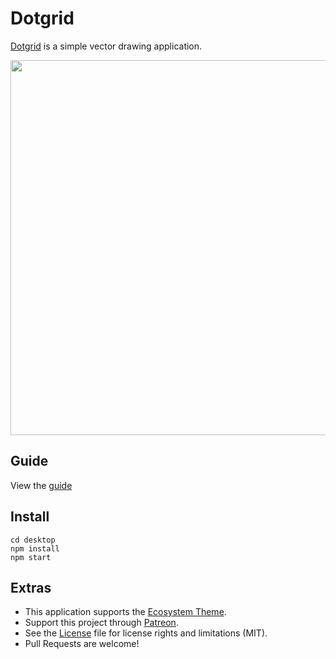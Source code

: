 # Dotgrid

[Dotgrid](http://wiki.xxiivv.com/dotgrid) is a simple vector drawing application. 

<img src='https://raw.githubusercontent.com/hundredrabbits/Dotgrid/master/PREVIEW.jpg' width="600"/>

## Guide

View the [guide](https://100r.co/blog.html#dotgrid)

## Install

```
cd desktop
npm install
npm start
```

## Extras

- This application supports the [Ecosystem Theme](https://github.com/hundredrabbits/Themes).
- Support this project through [Patreon](https://patreon.com/100).
- See the [License](LICENSE.md) file for license rights and limitations (MIT).
- Pull Requests are welcome!
